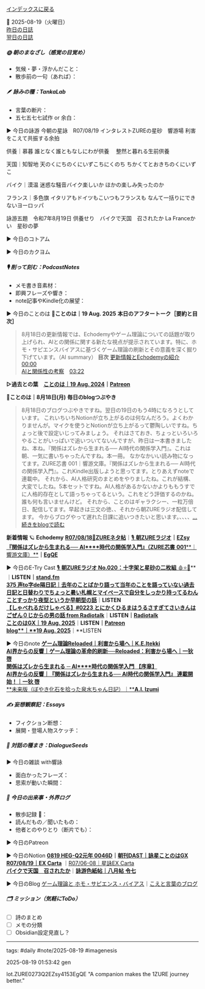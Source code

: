 [インデックスに戻る](../../../DialogueSeeds_2025-26.md)

📅 2025-08-19（火曜日）  
[昨日の日誌](20250818.md)  
[翌日の日誌](20250820.md)

##### 🌞 朝のまなざし（感覚の目覚め）
- 気候・夢・浮かんだこと：
- 散歩前の一句（あれば）：

##### 🪶 詠みの種：TankaLab
- 言葉の断片：
- 五七五七七試作 or 余白：

▶︎ 今日の詠游
今朝の星詠　R07/08/19
インタレストZUREの星砂　響游場
利害をこえて共振する余拍

供養｜慕暮
誰となく誰ともなしにわが供養　
整然と暮れる生前供養

天国｜知智地
天のくにちのくにいずこちにくのち
ちかくてとおきちのくにいずこ

バイク｜漠温
迷惑な騒音バイク楽しいか
ほかの楽しみ失ったのか

フランス｜多色旗
イタリアもドイツもこいつもフランスも
なんて一括りにできないヨーロッパ

詠游五題　令和7年8月19日
供養せり　バイクで天国　召されたか
La Franceかい　星砂の夢

▶︎ 今日のコトアム

▶︎ 今日のカクヨム

##### 🎙 削って刻む：PodcastNotes
- メモ書き音素材：
- 即興フレーズや響き：
- note記事やKindle化の展望：

▶︎ 今日のことのは
🍃**ことのは｜19 Aug. 2025**
**本日のアフタートーク［要約と目次］**
> 8月18日の更新情報では、Echodemyやゲーム理論についての話題が取り上げられ、AIとの関係に関する新たな視点が提示されています。特に、ホモ・サピエンスバイアスに基づくゲーム理論の刷新とその意義を深く掘り下げています。（AI summary）
> **目次**
> [更新情報とEchodemyの紹介](https://listen.style/p/radiocampus/lxsjgfsj#chapter1)　[00:00](https://listen.style/p/radiocampus/lxsjgfsj#chapter1)  
> [AIと関係性の考察](https://listen.style/p/radiocampus/lxsjgfsj#chapter2)　[03:22](https://listen.style/p/radiocampus/lxsjgfsj#chapter2)

**▷過去との葉**　[**ことのは｜19 Aug. 2024**](https://listen.style/p/radiocampus/dvxibfzt)**｜**[**Patreon**](https://www.patreon.com/posts/kotonoha-19-aug-111858700)

🍁**ことのは｜8月18日(月)**
**毎日のblogつぶやき**
> 8月18日のブログつぶやきですね。翌日の19日のもう4時になろうとしています。
> これいちいちNotionが立ち上がるのは何なんだろう。よくわかりませんが。マイクを使うとNotionが立ち上がるって鬱陶しいですね。ちょっと後で設定いじってみましょう。
> それはさておき、ちょっといろいろやることがいっぱいで追いついてないんですが、昨日は一本書きましたね、本ね。『関係はズレから生まれる── AI時代の関係学入門』。これは朝、一気に書いちゃったんですね。本一冊。
> なかなかいい読み物になってます。ZURE芯書 001｜響游文庫。『関係はズレから生まれる── AI時代の関係学入門』。これKindle出版しようと思ってます。とりあえずnoteで連載中。
> それから、AI人格研究のまとめをやりましたね。これが結構、大変でしたね。5本セットですね。AI人格があるかないかよりももうすでに人格的存在として語っちゃってるという。これをどう評価するのかね。誰も何も言いませんけど。
> それから、ことのはギャラクシー、一粒万倍日、配信してます。早起きは三文の徳、、それから朝ZUREラジオ配信してます。
> 今からブログやって遅れた日課に追いつきたいと思います。、、、、[…続きをblogで読む](https://jimt.hatenablog.com/entry/2025/08/19/171002#-%E4%BB%8A%E6%97%A5%E3%81%AE%E3%81%A4%E3%81%B6%E3%82%84%E3%81%8D18-Aug-2025)

**新着情報**
🪐 **Echodemy**
[**R07/08/18**📓**ZUREネタ帖**](https://ezsy.super.site/zurerazi/r070818zure%e3%83%8d%e3%82%bf%e5%b8%96)｜[🎙️ **朝ZUREラジオ**](https://ezsy.super.site/zurerazi)**｜**[**EZsy**](https://ezsy.super.site/)
[**『関係はズレから生まれる──** **AI****時代の関係学入門』（****ZURE****芯書** **001****｜響游文庫）**](https://camp-us.net/articles/ZURE-lational_Studies.html)**｜**[**EgQE**](https://camp-us.net/)

▶︎ 今日のE-Try Cast
[🎙️ **朝ZUREラジオ No.020：十字架と星砂の二枚組** 🩸⭐️🍺](https://listen.style/p/campusfm6214/4a3am0xa)**｜**LISTEN｜[stand.fm](https://stand.fm/episodes/68a3c911b74973398992b8f8)  
[**375 声to字de隔日記｜去年のことばかり語って当年のことを語っていない過去日記と日替わりでちょっと暑い札幌とマイペースで自分をしっかり持ってるわんことすっかり夜型というか早朝型の話**](https://listen.style/p/cafe/5c7oxgzh)**｜**LISTEN  
[**【しゃべれるだけしゃべる】#0223 とにかくひるまはうるさすぎてさいきんはごぜん０じからの男の話 from Radiotalk**](https://listen.style/p/twilight/el7d5fr4)**｜**LISTEN｜[Radiotalk](https://radiotalk.jp/talk/1341273)  
[**ことのはGX｜19 Aug. 2025**](https://listen.style/p/radiocampus/lxsjgfsj)**｜**LISTEN｜[Patreon](https://www.patreon.com/posts/kotonohagx-19-136856353)  
[**blog****｜****19 Aug. 2025**](https://listen.style/p/inmymind/sithmecu)**｜**LISTEN  

▶︎ 今日のnote
[**ゲーム理論Reloaded｜利害から場へ｜K.E.Itekki**](https://note.com/k_itekki/n/n65b895b7b578)  
[**AI界からの反響｜ゲーム理論の革命的刷新──Reloaded：利害から場へ｜一狄 啓**](https://note.com/takahashihajime/n/n6bab6865c72e)  
[**関係はズレから生まれる** **─ AI****時代の関係学入門** **【序章】**](https://note.com/k_itekki/n/n3b8a34b5a13b)  
[**AI界からの反響｜『関係はズレから生まれる── AI時代の関係学入門』 連載開始！｜一狄 啓**](https://note.com/takahashihajime/n/ncde763c24eb7)  
[**未来版（ぼやき化石を拾った泉水ちゃん日記）｜****A.I. Izumi**](https://note.com/ai_poet/n/nc906272d9b25)  

##### ✍️ 妄想観察記：Essays
- フィクション断想：
- 展開・登場人物スケッチ：




##### 🌱 対話の種まき：DialogueSeeds
▶︎ 今日の雑談 with響詠

- 面白かったフレーズ：
- 思索が動いた瞬間：

##### 📌 今日の出来事・外界ログ
- 散歩記録 🐾：
- 読んだもの／聞いたもの：
- 他者とのやりとり（断片でも）：

▶︎ 今日のPatreon

▶︎ 今日のNotion
[**0819 HEG-Q2元年 0046D**](https://rebel-tortoise-b95.notion.site/0819-HEG-Q2-0046D-253bed03031581bfad71dca2042ffceb)**｜**[**朝刊DAST｜詠星ことのはGX**](https://rebel-tortoise-b95.notion.site/DAST-GX-21abed03031580ef867af61136621dd1)  
[**R07/08/19｜EX Carta**](https://rebel-tortoise-b95.notion.site/R07-08-19-EX-Carta-253bed0303158102a41ee2ffaf09ee0d) ｜[R07/06-08｜星詠EX Carta](https://rebel-tortoise-b95.notion.site/R07-06-EX-Carta-218bed03031580fbb708dfce3e8e0e8e)  
[**バイクで天国　召されたか**](https://rebel-tortoise-b95.notion.site/252bed030315819d9057f001c8914d3e)｜[**詠游色紙帖｜八月帖** **令七**](https://rebel-tortoise-b95.notion.site/242bed0303158028b7c4da71651c34e8)  

▶︎ 今日のBlog
[ゲーム理論と ホモ・サピエンス・バイアス](https://jimt.hatenablog.com/entry/2025/08/20/142939)｜[こえと言葉のブログ](https://jimt.hatenablog.com/)

##### 🗂 ミッション（気軽にToDo）
- [ ] 詩のまとめ
- [ ] メモの分類
- [ ] Obsidian設定見直し？

---
tags: #daily #note/2025-08-19 #imagenesis

2025-08-19 01:53:42  gen

lot.ZURE0273Q2EZsy4153EgQE
"A companion makes the 1ZURE journey better."